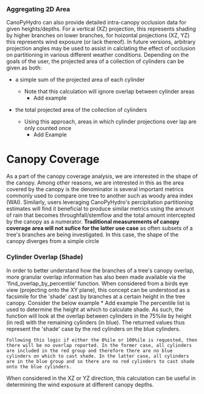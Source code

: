 ### Aggregating 2D Area

CanoPyHydro can also provide detailed intra-canopy occlusion data for given heights/depths. For a vertical (XZ) projection, this represents shading by higher branches on lower branches, for hoizontal projections (XZ, YZ) this represents wind exposure (or lack thereof). In future versions, arbitrary projection angles may be used to assist in calclating the effect of occlusion on partitioning in various different weather conditions.
Depending on the goals of the user, the projected area of a collection of cylinders can be given as both:

- a simple sum of the projected area of each cylinder

  - Note that this calculation will ignore overlap between cylinder areas
    - Add example

- the total projected area of the collection of cylinders

  - Using this approach, areas in which cylinder projections over lap are only counted once
    - Add Example



# Canopy Coverage
As a part of the canopy coverage analysis, we are interested in the shape of the canopy. Among other reasons, we are interested in this as the area covered by the canopy is the denominator is several important metrics commonly used to compare one tree to another such as woody area index (WAI). Similarly, users leveraging CanoPyHydro's percipitation partitioning estimates will find it beneficial to produce similar metrics using the amount of rain that becomes throughfall/stemflow and the total amount intercepted by the canopy as a numerator.
**Traditional measurements of canopy coverage area will not sufice for the latter use case** as often subsets of a tree's branches are being investigated. In this case, the shape of the canopy diverges from a simple circle

### Cylinder Overlap (Shade)

In order to better understand how the branches of a tree's canopy overlap, more granular overlap information has also been made available via the 'find_overlap_by_percentile' function.
When considered from a birds eye view (projecting onto the XY plane), this concept can be understood as a facsimile for the 'shade' cast by branches at a certain height in the tree canopy.
Consider the below example \* Add example
The percentile list is used to determine the height at which to calculate shade. As such, the function will look at the overlap between cylinders in the 75%ile by height (in red) with the remaining cylinders (in blue). The returned values thus represent the 'shade' case by the red cylinders on the blue cylinders.

    Following this logic if either the 0%ile or 100%ile is requested, then there will be no overlap reported. In the former case, all cylinders are included in the red group and therefore there are no blue cylinders on which to cast shade. In the latter case, all cylinders are in the blue group and so there are no red cylinders to cast shade onto the blue cylinders.

When considered in the XZ or YZ direction, this calculation can be useful in determining the wind exposure at different canopy depths.
